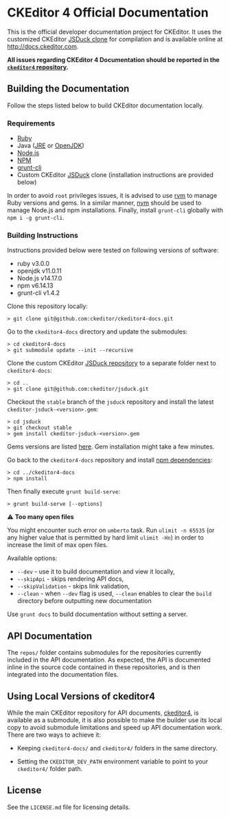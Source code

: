 # CKEditor 4 Official Documentation

This is the official developer documentation project for CKEditor. It uses the customized CKEditor [JSDuck clone](https://github.com/ckeditor/jsduck) for compilation and is available online at <http://docs.ckeditor.com>.

**All issues regarding CKEditor 4 Documentation should be reported in the [`ckeditor4` repository](https://github.com/ckeditor/ckeditor4/issues/new/choose).**

## Building the Documentation

Follow the steps listed below to build CKEditor documentation locally.

### Requirements

* [Ruby](https://www.ruby-lang.org)
* Java ([JRE](https://java.com) or [OpenJDK](https://openjdk.java.net))
* [Node.js](https://nodejs.org/en)
* [NPM](https://www.npmjs.com)
* [grunt-cli](https://github.com/gruntjs/grunt-cli)
* Custom CKEditor [JSDuck](https://github.com/ckeditor/jsduck) clone (installation instructions are provided below)

In order to avoid `root` privileges issues, it is advised to use [rvm](https://rvm.io/rvm/install) to manage Ruby versions and gems. In a similar manner, [nvm](https://github.com/nvm-sh/nvm) should be used to manage Node.js and npm installations. Finally, install `grunt-cli` globally with `npm i -g grunt-cli`.

### Building Instructions

Instructions provided below were tested on following versions of software:

* ruby      v3.0.0
* openjdk   v11.0.11
* Node.js   v14.17.0
* npm       v6.14.13
* grunt-cli v1.4.2

Clone this repository locally:

	> git clone git@github.com:ckeditor/ckeditor4-docs.git

Go to the `ckeditor4-docs` directory and update the submodules:

	> cd ckeditor4-docs
	> git submodule update --init --recursive

Clone the custom CKEditor [JSDuck repository](https://github.com/ckeditor/jsduck) to a separate folder next to `ckeditor4-docs`:

	> cd ..
	> git clone git@github.com:ckeditor/jsduck.git

Checkout the `stable` branch of the `jsduck` repository and install the latest `ckeditor-jsduck-<version>.gem`:

	> cd jsduck
	> git checkout stable
	> gem install ckeditor-jsduck-<version>.gem

Gems versions are listed [here](https://github.com/ckeditor/jsduck#customizations). Gem installation might take a few minutes.

Go back to the `ckeditor4-docs` repository and install [npm dependencies](package.json):

	> cd ../ckeditor4-docs
	> npm install

Then finally execute `grunt build-serve`:

	> grunt build-serve [--options]

:warning: **Too many open files**

You might encounter such error on `umberto` task. Run `ulimit -n 65535` (or any higher value that is permitted by hard limit `ulimit -Hn`) in order to increase the limit of max open files.

Available options:

* `--dev` - use it to build documentation and view it locally,
* `--skipApi` - skips rendering API docs,
* `--skipValidation` - skips link validation,
* `--clean` - when `--dev` flag is used, `--clean` enables to clear the `build` directory before outputting new documentation

Use `grunt docs` to build documentation without setting a server.

## API Documentation

The `repos/` folder contains submodules for the repositories currently included in the API documentation. As expected, the API is documented inline in the source code contained in these repositories, and is then integrated into the documentation files.

## Using Local Versions of ckeditor4

While the main CKEditor repository for API documents, [ckeditor4](https://github.com/ckeditor/ckeditor4), is available as a submodule, it is also possible to make the builder use its local copy to avoid submodule limitations and speed up API documentation work. There are two ways to achieve it:

 * Keeping `ckeditor4-docs/` and `ckeditor4/` folders in the same directory.

 * Setting the `CKEDITOR_DEV_PATH` environment variable to point to your `ckeditor4/` folder path.

## License

See the `LICENSE.md` file for licensing details.
